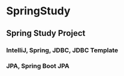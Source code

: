 # SpringStudy
## Spring Study Project
### IntelliJ, Spring, JDBC, JDBC Template
### JPA, Spring Boot JPA
